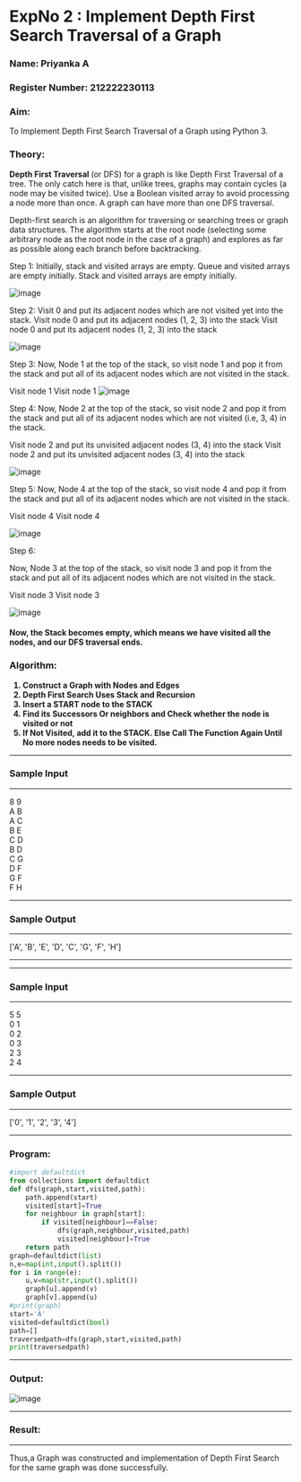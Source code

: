 <h1>ExpNo 2 : Implement Depth First Search Traversal of a Graph</h1> 


<h3>Name: Priyanka A</h3>


<h3>Register Number: 212222230113</h3>


<H3>Aim:</H3>


<p> To Implement Depth First Search Traversal of a Graph using Python 3.</p>


<h3>Theory:</h3>


<strong>
Depth First Traversal </strong>(or DFS) for a graph is like Depth First Traversal of a tree. The only catch here is that, unlike trees, graphs may contain cycles (a node may be visited twice). Use a Boolean visited array to avoid processing a node more than once. A graph can have more than one DFS traversal. 

Depth-first search is an algorithm for traversing or searching trees or graph data structures. The algorithm starts at the root node (selecting some arbitrary node as the root node in the case of a graph) and explores as far as possible along each branch before backtracking.


Step 1: 
Initially, stack and visited arrays are empty.
Queue and visited arrays are empty initially.
Stack and visited arrays are empty initially.

 ![image](https://github.com/natsaravanan/19AI405FUNDAMENTALSOFARTIFICIALINTELLIGENCE/assets/87870499/640b3c6f-3ac1-49a2-a955-68da9a71f446)



Step 2:
Visit 0 and put its adjacent nodes which are not visited yet into the stack.
 Visit node 0 and put its adjacent nodes (1, 2, 3) into the stack
 Visit node 0 and put its adjacent nodes (1, 2, 3) into the stack

 ![image](https://github.com/natsaravanan/19AI405FUNDAMENTALSOFARTIFICIALINTELLIGENCE/assets/87870499/86dcf7d9-1f9d-49b0-a821-5976a6e77606)



Step 3: 
Now, Node 1 at the top of the stack, so visit node 1 and pop it from the stack and put all of its adjacent nodes which are not visited in the stack.

Visit node 1
 Visit node 1
 ![image](https://github.com/natsaravanan/19AI405FUNDAMENTALSOFARTIFICIALINTELLIGENCE/assets/87870499/e6017942-08b1-4742-87ad-c97eb97bf985)



Step 4: 
Now, Node 2 at the top of the stack, so visit node 2 and pop it from the stack and put all of its adjacent nodes which are not visited (i.e, 3, 4) in the stack.

 Visit node 2 and put its unvisited adjacent nodes (3, 4) into the stack
 Visit node 2 and put its unvisited adjacent nodes (3, 4) into the stack

 ![image](https://github.com/natsaravanan/19AI405FUNDAMENTALSOFARTIFICIALINTELLIGENCE/assets/87870499/6e6d123c-60ae-4f9c-a27c-c4fc7e57d57c)



Step 5: 
Now, Node 4 at the top of the stack, so visit node 4 and pop it from the stack and put all of its adjacent nodes which are not visited in the stack.

 Visit node 4
 Visit node 4
 
 ![image](https://github.com/natsaravanan/19AI405FUNDAMENTALSOFARTIFICIALINTELLIGENCE/assets/87870499/20b76a05-5668-4da5-8189-e10fb1bb7238)



Step 6: 

Now, Node 3 at the top of the stack, so visit node 3 and pop it from the stack and put all of its adjacent nodes which are not visited in the stack.

Visit node 3
Visit node 3


 ![image](https://github.com/natsaravanan/19AI405FUNDAMENTALSOFARTIFICIALINTELLIGENCE/assets/87870499/3b88f04a-7846-4f75-89b4-22bbd5b48e52)



<h4>Now, the Stack becomes empty, which means we have visited all the nodes, and our DFS traversal ends. </h4>

<h3>Algorithm:</h3>
<B><ol>
 <li>Construct a Graph with Nodes and Edges</li>
 <li>Depth First Search Uses Stack and Recursion</li>
 <li>Insert a START node to the STACK</li>
 <li>Find its Successors Or neighbors and Check whether the node is visited or not</li>
 <li>If Not Visited, add it to the STACK. Else Call The Function Again Until No more nodes needs to be visited.</li>
</ol></B>

<hr>
<h3>Sample Input</h3>
<hr>
8 9 <BR>
A B <BR>
A C <BR>
B E <BR>
C D <BR>
B D <BR>
C G <BR>
D F <BR>
G F <BR>
F H <BR>
<hr>
<h3>Sample Output</h3>
<hr>
['A', 'B', 'E', 'D', 'C', 'G', 'F', 'H']

<hr>

<hr>
<h3>Sample Input</h3>
<hr>
5 5 <BR>
0 1 <BR>
0 2 <BR>
0 3 <BR>
2 3 <BR>
2 4 <BR>
<hr>
<h3>Sample Output</h3>
<hr>
['0', '1', '2', '3', '4']

<hr>
<h3>Program:</h3>

```py
#import defaultdict
from collections import defaultdict
def dfs(graph,start,visited,path):
    path.append(start)
    visited[start]=True
    for neighbour in graph[start]:
        if visited[neighbour]==False:
            dfs(graph,neighbour,visited,path)
            visited[neighbour]=True
    return path
graph=defaultdict(list)
n,e=map(int,input().split())
for i in range(e):
    u,v=map(str,input().split())
    graph[u].append(v)
    graph[v].append(u)
#print(graph)
start='A'
visited=defaultdict(bool)
path=[]
traversedpath=dfs(graph,start,visited,path)
print(traversedpath)
```

<hr>
<h3>Output:</h3>

![image](https://github.com/PriyankaAnnadurai/19AI405ExpNo2/assets/118351569/8e0d552c-0431-43ef-8621-e9524da999ce)

<hr>
<h3>Result:</h3>
<hr>
<p>Thus,a Graph was constructed and implementation of Depth First Search for the same graph was done successfully.</p>

